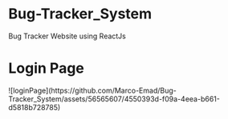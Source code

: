 # Bug-Tracker_System
 Bug Tracker Website using ReactJs

<h1>Login Page</h1>
![loginPage](https://github.com/Marco-Emad/Bug-Tracker_System/assets/56565607/4550393d-f09a-4eea-b661-d5818b728785)

